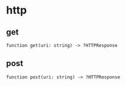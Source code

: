 # http

## get

```wdl
function get(uri: string) -> ?HTTPResponse
```

## post

```wdl
function post(uri: string) -> ?HTTPResponse
```
